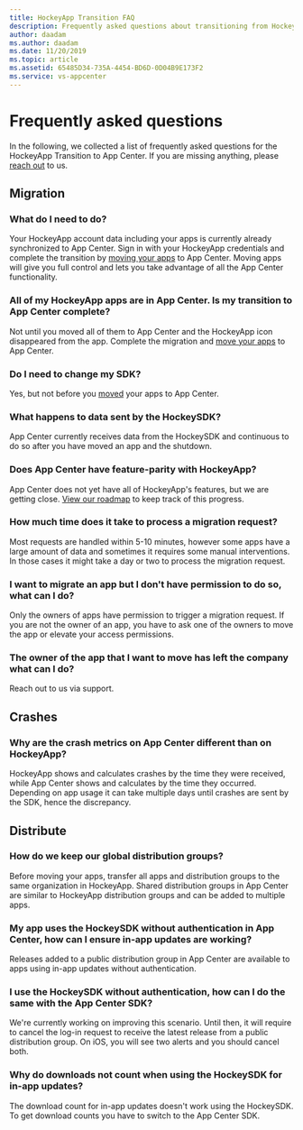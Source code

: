 ```yaml
---
title: HockeyApp Transition FAQ
description: Frequently asked questions about transitioning from HockeyApp to App Center
author: daadam
ms.author: daadam
ms.date: 11/20/2019
ms.topic: article
ms.assetid: 65485D34-735A-4454-BD6D-0D04B9E173F2
ms.service: vs-appcenter
---
```


# Frequently asked questions

In the following, we collected a list of frequently asked questions for the HockeyApp Transition to App Center. If you are missing anything, please [reach out](~/general/support-center.md) to us.

## Migration

### What do I need to do?
Your HockeyApp account data including your apps is currently already synchronized to App Center. Sign in with your HockeyApp credentials and complete the transition by [moving your apps](https://appcenter.ms/hockeyapp-transition-center) to App Center. Moving apps will give you full control and lets you take advantage of all the App Center functionality.

### All of my HockeyApp apps are in App Center. Is my transition to App Center complete?
Not until you moved all of them to App Center and the HockeyApp icon disappeared from the app. Complete the migration and [move your apps](https://appcenter.ms/hockeyapp-transition-center) to App Center.

### Do I need to change my SDK?
Yes, but not before you [moved](~/transition/moving/index.md) your apps to App Center.

### What happens to data sent by the HockeySDK?
App Center currently receives data from the HockeySDK and continuous to do so after you have moved an app and the shutdown.

### Does App Center have feature-parity with HockeyApp?
App Center does not yet have all of HockeyApp's features, but we are getting close. [View our roadmap](https://github.com/Microsoft/appcenter/wiki/Roadmap) to keep track of this progress.

### How much time does it take to process a migration request?
Most requests are handled within 5-10 minutes, however some apps have a large amount of data and sometimes it requires some manual interventions. In those cases it might take a day or two to process the migration request.

### I want to migrate an app but I don't have permission to do so, what can I do?
Only the owners of apps have permission to trigger a migration request. If you are not the owner of an app, you have to ask one of the owners to move the app or elevate your access permissions.

### The owner of the app that I want to move has left the company what can I do?
Reach out to us via support.

## Crashes

### Why are the crash metrics on App Center different than on HockeyApp?
HockeyApp shows and calculates crashes by the time they were received, while App Center shows and calculates by the time they occurred. Depending on app usage it can take multiple days until crashes are sent by the SDK, hence the discrepancy.

## Distribute

### How do we keep our global distribution groups?
Before moving your apps, transfer all apps and distribution groups to the same organization in HockeyApp. Shared distribution groups in App Center are similar to HockeyApp distribution groups and can be added to multiple apps.

### My app uses the HockeySDK without authentication in App Center, how can I ensure in-app updates are working?
Releases added to a public distribution group in App Center are available to apps using in-app updates without authentication.

### I use the HockeySDK without authentication, how can I do the same with the App Center SDK?
We're currently working on improving this scenario. Until then, it will require to cancel the log-in request to receive the latest release from a public distribution group. On iOS, you will see two alerts and you should cancel both.

### Why do downloads not count when using the HockeySDK for in-app updates?
The download count for in-app updates doesn't work using the HockeySDK. To get download counts you have to switch to the App Center SDK.